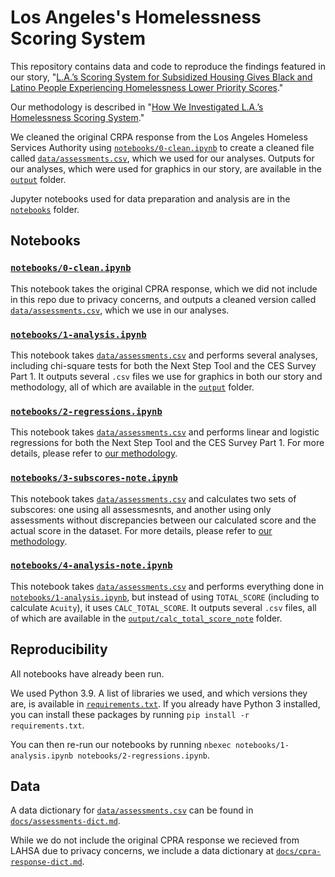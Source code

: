 # Los Angeles's Homelessness Scoring System

This repository contains data and code to reproduce the findings featured in our story, "[L.A.’s Scoring System for Subsidized Housing Gives Black and Latino People Experiencing Homelessness Lower Priority Scores](https://themarkup.org/investigation/2023/02/28/l-a-s-scoring-system-for-subsidized-housing-gives-black-and-latino-people-experiencing-homelessness-lower-priority-scores)."

Our methodology is described in "[How We Investigated L.A.’s Homelessness Scoring System](https://themarkup.org/show-your-work/2023/02/28/how-we-investigated-l-a-s-homelessness-scoring-system)."

We cleaned the original CRPA response from the Los Angeles Homeless Services Authority using [`notebooks/0-clean.ipynb`](notebooks/0-clean.ipynb) to create a cleaned file called [`data/assessments.csv`](data/assessments.csv), which we used for our analyses. Outputs for our analyses, which were used for graphics in our story, are available in the [`output`](output) folder.

Jupyter notebooks used for data preparation and analysis are in the [`notebooks`](notebooks) folder.

## Notebooks

### [`notebooks/0-clean.ipynb`](notebooks/0-clean.ipynb)

This notebook takes the original CPRA response, which we did not include in this repo due to privacy concerns, and outputs a cleaned version called [`data/assessments.csv`](data/assessments.csv), which we use in our analyses. 

### [`notebooks/1-analysis.ipynb`](notebooks/1-analysis.ipynb)

This notebook takes [`data/assessments.csv`](data/assessments.csv) and performs several analyses, including chi-square tests for both the Next Step Tool and the CES Survey Part 1. It outputs several `.csv` files we use for graphics in both our story and methodology, all of which are available in the [`output`](output) folder.

### [`notebooks/2-regressions.ipynb`](notebooks/2-regressions.ipynb)

This notebook takes [`data/assessments.csv`](data/assessments.csv) and performs linear and logistic regressions for both the Next Step Tool and the CES Survey Part 1. For more details, please refer to [our methodology](TK).

### [`notebooks/3-subscores-note.ipynb`](notebooks/3-subscores-note.ipynb)
This notebook takes [`data/assessments.csv`](data/assessments.csv) and calculates two sets of subscores: one using all assessmesnts, and another using only assessments without discrepancies between our calculated score and the actual score in the dataset. For more details, please refer to [our methodology](TK).


### [`notebooks/4-analysis-note.ipynb`](notebooks/4-analysis-note.ipynb)
This notebook takes [`data/assessments.csv`](data/assessments.csv) and performs everything done in [`notebooks/1-analysis.ipynb`](notebooks/1-analysis.ipynb), but instead of using `TOTAL_SCORE` (including to calculate `Acuity`), it uses `CALC_TOTAL_SCORE`. It outputs several `.csv` files, all of which are available in the [`output/calc_total_score_note`](output/calc_total_score_note) folder.



## Reproducibility

All notebooks have already been run. 

We used Python 3.9. A list of libraries we used, and which versions they are, is available in [`requirements.txt`](requirements.txt). If you already have Python 3 installed, you can install these packages by running `pip install -r requirements.txt`.

You can then re-run our notebooks by running `nbexec notebooks/1-analysis.ipynb notebooks/2-regressions.ipynb`.

## Data

A data dictionary for [`data/assessments.csv`](data/assessments.csv) can be found in [`docs/assessments-dict.md`](docs/assessments-dict.md). 

While we do not include the original CPRA response we recieved from LAHSA due to privacy concerns, we include a data dictionary at [`docs/cpra-response-dict.md`](docs/cpra-response-dict.md).
